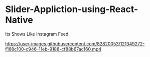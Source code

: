

# Slider-Appliction-using-React-Native
Its Shows Like Instagram Feed


https://user-images.githubusercontent.com/82820053/121349272-f168c100-c946-11eb-9188-cf88b67ac160.mp4

